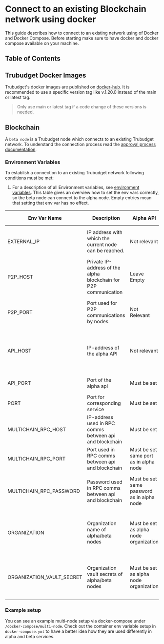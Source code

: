 # Connect to an existing Blockchain network using docker

This guide describes how to connect to an existing network using of Docker and Docker Compose.
Before starting make sure to have docker and docker compose available on your machine.

## Table of Contents

## Trubudget Docker Images

Trubudget's docker images are published on [docker-hub](https://hub.docker.com/u/trubudget).
It is recommended to use a specific version tag like v.1.20.0 instead of the main or latest tag.

>Only use main or latest tag if a code change of these versions is needed.

## Blockchain

A `beta node` is a Trubudget node which connects to an existing Trubudget network.
To understand the connection process read the [approval process documentation](./connection-process.md).

### Environment Variables

To establish a connection to an existing Trubudget network following conditions must be met:

1. For a description of all Environment variables, see [environment variables](../../../environment-variables.md).
   This table gives an overview how to set the env vars correctly, so the beta node can connect to the alpha node.
   Empty entries mean that setting that env var has no effect.

| Env Var Name | Description | Alpha API  | Alpha Blockchain | Beta API | Beta Blockchain  |
| --- | --- | --- | --- | --- | --- |
| EXTERNAL_IP  |   IP address with which the current node can be reached.    |        Not relevant         |       Should be set if nodes are not in the same network.        | Not relevant | Should be set if nodes are not in the same network. |
| P2P_HOST       | Private IP-address of the alpha blockchain for P2P communication        |         Leave Empty                   | Leave empty                                                                      | Leave empty  | Must be set |
| P2P_PORT         | Port used for P2P communications by nodes         |         Not Relevant         | Must be set first in alpha to be used by beta blockchain                         |    Not relevant                                         | Must be set as the value set by the alpha blockchain  |
| API_HOST            | IP-address of the alpha API      |  Not relevant                          | Not relevant                              |                                Not relevant             | Must be set so that network registration requests could be sent                    |
| API_PORT        | Port of the alpha api          |             Must be set                                     | Not relevant                                                      |                              Not relevant                                                | Must be set for network registration               |              
| PORT          | Port for corresponding service            | Must be set                           | Must be set                                                                                | Must be set                    | Must be set                                     |
| MULTICHAIN_RPC_HOST  | IP-address used in RPC comms between api and blockchain      | Must be set              | Not relevant                                                                                   | Must be set    | Not relevant           |
| MULTICHAIN_RPC_PORT   | Port used in RPC comms between api and blockchain    | Must be set same port as in alpha node      | Must be set for alpha node                                                                                          | Must be set same port as in beta node      | Must be set for beta node       |         
| MULTICHAIN_RPC_PASSWORD   | Password used in RPC comms between api and blockchain | Must be set same password as in alpha node    | Must be set for alpha node                             | Must be set same password as in beta node         | Must be set for beta node (different password than alpha)    |
| ORGANIZATION      | Organization name of alpha/beta nodes        | Must be set as alpha node organization              | Must be set as alpha node organization                                                    | Must be set as beta node organization (different from alpha node organization)             | Must be set as beta node organization (different from alpha node organization) |
| ORGANIZATION_VAULT_SECRET | Organization vault secrets of alpha/beta nodes | Must be set as alpha node organization | Must be set as alpha node organization                                                                      | Must be set as beta node organization (different from alpha node organization) | Must be set as beta node organization (different from alpha node organization)    

### Example setup
You can see an example multi-node setup via docker-compose under `/docker-compose/multi-node`. Check out the container env variable setup in `docker-compose.yml` to have a better idea how they are used differently in alpha and beta services.